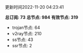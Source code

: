 更新时间2022-11-20 04:23:41

**总订阅: 73**
**总节点: 984**
**有效节点: 319**
- trojan节点: 64
- v2ray节点: 210
- ss节点: 43
- ssr节点: 2
